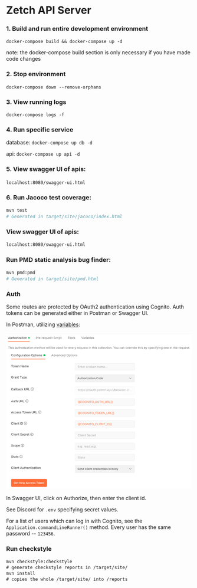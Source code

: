 # Zetch API Server

### 1. Build and run entire development environment

```
docker-compose build && docker-compose up -d
```

note: the docker-compose build section is only necessary if you have made code changes

### 2. Stop environment

```
docker-compose down --remove-orphans
```

### 3. View running logs

```
docker-compose logs -f
```

### 4. Run specific service

database: `docker-compose up db -d`

api: `docker-compose up api -d`

### 5. View swagger UI of apis:

`localhost:8080/swagger-ui.html`

### 6. Run Jacoco test coverage:

```bash
mvn test
# Generated in target/site/jacoco/index.html
```

### View swagger UI of apis:

```bash
localhost:8080/swagger-ui.html
```

### Run PMD static analysis bug finder:

```bash
mvn pmd:pmd
# Generated in target/site/pmd.html
```

### Auth

Some routes are protected by OAuth2 authentication using Cognito.
Auth tokens can be generated either in Postman or Swagger UI.

In Postman, utilizing [variables](https://learning.postman.com/docs/sending-requests/variables/):

![postman_auth_config.png](docs/postman_auth_config.png)

In Swagger UI, click on Authorize, then enter the client id.

See Discord for `.env` specifying secret values.

For a list of users which can log in with Cognito, see the `Application.commandLineRunner()` method.
Every user has the same password -- `123456`.

### Run checkstyle

```
mvn checkstyle:checkstyle
# generate checkstyle reports in /target/site/
mvn install
# copies the whole /target/site/ into /reports
```